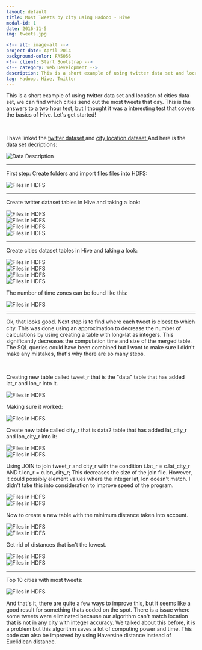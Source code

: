 ```yaml
---
layout: default
title: Most Tweets by city using Hadoop - Hive
modal-id: 1
date: 2016-11-5
img: tweets.jpg

<!-- alt: image-alt -->
project-date: April 2014
background-color: FA5056
<!-- client: Start Bootstrap -->
<!-- category: Web Development -->
description: This is a short example of using twitter data set and location of cities data set, we can find which cities send out the most tweets that day.
tag: Hadoop, Hive, Twitter
---
```


<div class="row" style="text-align: left;">
    <p>This is a short example of using twitter data set and location of cities data set, we can find which cities send out the most tweets that day. This is the answers to a two hour test, but I thought it was a interesting test that covers the basics of Hive. Let's get started!</p>
    <br>
    <p>I have linked the <a href="img/HiveExam/full_text_small.txt" target="_blank">twitter dataset </a>and <a href="img/HiveExam/cities15000.txt" target="_blank">city location dataset.</a>And here is the data set decriptions:</p>
    <div><img src="img/HiveExam/data_description.png" alt="Data Description"></div>
    <hr>
    <p>First step: Create folders and import files files into HDFS:</p>
    <img src="img/HiveExam/image005.png" alt="Files in HDFS">
    <hr>
    <p>Create twitter dataset tables in Hive and taking a look:</p>
    <div><img src="img/HiveExam/image007.png" alt="Files in HDFS"></div>
    <div><img src="img/HiveExam/image009.png" alt="Files in HDFS"></div>
    <div><img src="img/HiveExam/image009.png" alt="Files in HDFS"></div>
    <div><img src="img/HiveExam/image013.png" alt="Files in HDFS"></div>
    <hr>
    <p>Create cities dataset tables in Hive and taking a look:</p>
    <div><img src="img/HiveExam/image015.png" alt="Files in HDFS"></div>
    <div><img src="img/HiveExam/image017.png" alt="Files in HDFS"></div>
    <div><img src="img/HiveExam/image019.png" alt="Files in HDFS"></div>
    <div><img src="img/HiveExam/image021.png" alt="Files in HDFS"></div>
    <p>The number of time zones can be found like this:</p>
    <div><img src="img/HiveExam/image023.png" alt="Files in HDFS"></div>
    <hr>
    <p>Ok, that looks good. Next step is to find where each tweet is cloest to which city. This was done using an approximation to decrease the number of calculations by using creating a table with long-lat as integers. This significantly decreases the computation time and size of the merged table. The SQL queries could have been combined but I want to make sure I didn't make any mistakes, that's why there are so many steps.</p>
    <br>
    <p>Creating new table called tweet_r that is  the "data" table that has added lat_r and lon_r into it.</p>
    <div><img src="img/HiveExam/image025.png" alt="Files in HDFS"></div>
    <p>Making sure it worked:</p>
    <div><img src="img/HiveExam/image027.png" alt="Files in HDFS"></div>
    <p>Create new table called city_r that is data2 table that has added lat_city_r and lon_city_r into it:</p>
    <div><img src="img/HiveExam/image029.png" alt="Files in HDFS"></div>
    <div><img src="img/HiveExam/image031.png" alt="Files in HDFS"></div>
    <p>Using JOIN to join tweet_r and city_r  with the condition t.lat_r = c.lat_city_r AND t.lon_r = c.lon_city_r; This decreases the size of the join file. However, it could possibly element values where the integer lat, lon doesn't match. I didn't take this into consideration to improve speed of the program.</p>
    <div><img src="img/HiveExam/image033.png" alt="Files in HDFS"></div>
    <div><img src="img/HiveExam/image035.png" alt="Files in HDFS"></div>
    <p>Now to create a new table with the minimum distance taken into account.</p>
    <div><img src="img/HiveExam/image037.png" alt="Files in HDFS"></div>
    <div><img src="img/HiveExam/image039.png" alt="Files in HDFS"></div>
    <p>Get rid of distances that isn't the lowest.</p>
    <div><img src="img/HiveExam/image041.png" alt="Files in HDFS"></div>
    <div><img src="img/HiveExam/image043.png" alt="Files in HDFS"></div>
    <hr>
    <p>Top 10 cities with most tweets:</p>
    <div><img src="img/HiveExam/image047.png" alt="Files in HDFS"></div>
    <p>And that's it, there are quite a few ways to improve this, but it seems like a good result for something thats coded on the spot. There is a issue where some tweets were eliminated because our algorithm can't match location that is not in any city with integer accuracy. We talked about this before, it is a problem but this algorithm saves a lot of computing power and time. This code can also be improved by using Haversine distance instead of Euclidiean distance.</p>

</div>